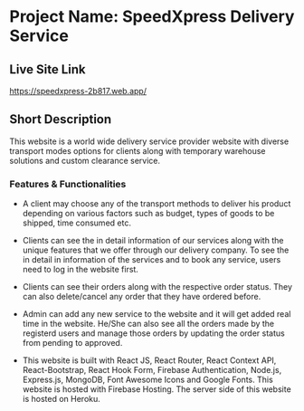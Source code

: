 # Project Name: SpeedXpress Delivery Service


## Live Site Link

<https://speedxpress-2b817.web.app/>


## Short Description

This website is a world wide delivery service provider website with diverse transport modes options for clients along with temporary warehouse solutions and custom clearance service.


### Features & Functionalities

* A client may choose any of the transport methods to deliver his product depending on various factors such as budget, types of goods to be shipped, time consumed etc.

* Clients can see the in detail information of our  services along with the unique features that we offer through our delivery company. To see the in detail in information of the services and to book any service, users need to log in the website first. 

* Clients can see their orders along with the respective order status. They can also delete/cancel any order that they have ordered before.

* Admin can add any new service to the website and it will get added real time in the website. He/She can also see all the orders made by the registerd users and manage those orders by updating the order status from pending to approved. 

* This website is built with React JS, React Router, React Context API, React-Bootstrap, React Hook Form, Firebase Authentication, Node.js, Express.js, MongoDB, Font Awesome Icons and Google Fonts. This website is hosted with Firebase Hosting. The server side of this website is hosted on Heroku.